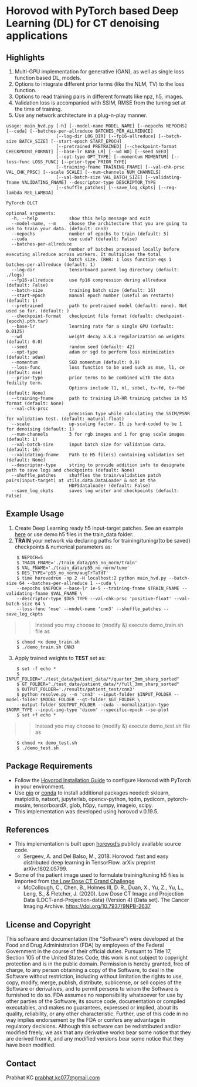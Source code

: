 # Horovod with PyTorch based Deep Learning (DL) for CT denoising applications #

## Highlights ##
    
1. Multi-GPU implementation for generative (GAN), as well as single loss function based DL, models.
2. Options to integrate different prior terms (like the NLM, TV) to the loss function.
3. Options to read training pairs in different formats like npz, h5, images.
4. Validation loss is accompanied with SSIM, RMSE from the tuning set at the time of training.
5. Use any network architecture in a plug-n-play manner.

```
usage: main_hvd.py [-h] [--model-name MODEL_NAME] [--nepochs NEPOCHS] [--cuda] [--batches-per-allreduce BATCHES_PER_ALLREDUCE]
                   [--log-dir LOG_DIR] [--fp16-allreduce] [--batch-size BATCH_SIZE] [--start-epoch START_EPOCH]
                   [--pretrained PRETRAINED] [--checkpoint-format CHECKPOINT_FORMAT] [--base-lr BASE_LR] [--wd WD] [--seed SEED]
                   [--opt-type OPT_TYPE] [--momentum MOMENTUM] [--loss-func LOSS_FUNC] [--prior-type PRIOR_TYPE]
                   [--training-fname TRAINING_FNAME] [--val-chk-prsc VAL_CHK_PRSC] [--scale SCALE] [--num-channels NUM_CHANNELS]
                   [--val-batch-size VAL_BATCH_SIZE] [--validating-fname VALIDATING_FNAME] --descriptor-type DESCRIPTOR_TYPE
                   [--shuffle_patches] [--save_log_ckpts] [--reg-lambda REG_LAMBDA]

PyTorch DLCT

optional arguments:
  -h, --help            show this help message and exit
  --model-name, --m     choose the architecture that you are going to use to train your data. (default: cnn3)
  --nepochs             number of epochs to train (default: 5)
  --cuda                use cuda? (default: False)
  --batches-per-allreduce 
                        number of batches processed locally before executing allreduce across workers. It multiplies the total
                        batch size. (RHR: 1 loss function eqs 1 batches-per-allreduce (default: 1)
  --log-dir             tensorboard parent log directory (default: ./logs)
  --fp16-allreduce      use fp16 compression during allreduce (default: False)
  --batch-size          training batch size (default: 16)
  --start-epoch         manual epoch number (useful on restarts) (default: 1)
  --pretrained          path to pretrained model (default: none). Not used so far. (default: )
  --checkpoint-format   checkpoint file format (default: checkpoint-{epoch}.pth.tar)
  --base-lr             learning rate for a single GPU (default: 0.0125)
  --wd                  weight decay a.k.a regularization on weights (default: 0.0)
  --seed                random seed (default: 42)
  --opt-type            adam or sgd to perform loss minimization (default: adam)
  --momentum            SGD momentum (default: 0.9)
  --loss-func           loss function to be used such as mse, l1, ce (default: mse)
  --prior-type          prior terms to be combined with the data fedility term. 
                        Options include l1, nl, sobel, tv-fd, tv-fbd (default: None)
  --training-fname      path to training LR-HR training patches in h5 format (default: None)
  --val-chk-prsc 
                        precision type while calculating the SSIM/PSNR for validation test. (default: natural-float)
  --scale               up-scaling factor. It is hard-coded to be 1 for denoising (default: 1)
  --num-channels        3 for rgb images and 1 for gray scale images (default: 1)
  --val-batch-size      input batch size for validation data. (default: 16)
  --validating-fname    Path to H5 file(s) containing validation set (default: None)
  --descriptor-type     string to provide addition info to designate path to save logs and checkpoints (default: None)
  --shuffle_patches     shuffles the train/validation patch pairs(input-target) at utils.data.DataLoader & not at the
                        HDF5dataloader (default: False)
  --save_log_ckpts      saves log writer and checkpoints (default: False)

``` 
## Example Usage ##
1. Create Deep Learning ready h5 input-target patches. See an example [here](https://github.com/prabhatkc/mpi4py_patches) or use demo h5 files in the train_data folder.
2. <b>TRAIN</b> your network via declaring paths for training/tuning/(to be saved) checkpoints & numerical parameters as:
``` 
    $ NEPOCH=5
    $ TRAIN_FNAME='./train_data/p55_no_norm/train'
    $ VAL_FNAME='./train_data/p55_no_norm/tune'
    $ DES_TYPE='p55_no_norm/augTrTaTdT'
    $ time horovodrun -np 2 -H localhost:2 python main_hvd.py --batch-size 64 --batches-per-allreduce 1 --cuda \
    --nepochs $NEPOCH --base-lr 1e-5 --training-fname $TRAIN_FNAME --validating-fname $VAL_FNAME \
    --descriptor-type $DES_TYPE --val-chk-prsc 'positive-float' --val-batch-size 64 \
    --loss-func 'mse' --model-name 'cnn3' --shuffle_patches --save_log_ckpts
```
> > Instead you may choose to (modify &) execute demo_train.sh file as
```
    $ chmod +x demo_train.sh
    $ ./demo_train.sh CNN3
```
3. Apply trained weights to <b>TEST</b> set as: 
```
    $ set -f echo *
    $ INPUT_FOLDER="./test_data/patient_data/*/quarter_3mm_sharp_sorted"
    $ GT_FOLDER="./test_data/patient_data/*/full_3mm_sharp_sorted"
    $ OUTPUT_FOLDER='./results/patient_test/cnn3'
    $ python resolve.py --m 'cnn3' --input-folder $INPUT_FOLDER --model-folder $MODEL_FOLDER --gt-folder $GT_FOLDER \
    --output-folder $OUTPUT_FOLDER --cuda --normalization-type $NORM_TYPE --input-img-type 'dicom' --specific-epoch --se-plot
    $ set +f echo *
```
> > Instead you may choose to (modify &) execute demo_test.sh file as
```
    $ chmod +x demo_test.sh
    $ ./demo_test.sh 
```

## Package Requirements ##
- Follow the [Hovorod Installation Guide](https://horovod.readthedocs.io/en/stable/install_include.html) to configure Horovod with PyTorch in your environment.
- Use [pip]( https://pypi.org/project/pip/) or [conda]( https://docs.anaconda.com/anaconda/user-guide/tasks/install-packages/) to install additional packages needed:
sklearn, matplotlib, natsort, jupyterlab, opencv-python, tqdm, pydicom, pytorch-mssim, tensorboardX, glob, h5py, numpy, imageio, scipy.
- This implementation was developed using horovod v.0.19.5.

## References ##
- This implementation is built upon [horovod’s](https://github.com/horovod/horovod#install) publicly available source code.
  - Sergeev, A. and Del Balso, M., 2018. Horovod: fast and easy distributed deep learning in TensorFlow. arXiv preprint arXiv:1802.05799.
- Some of the patient image used to formulate training/tuning h5 files is imported from [the Low Dose CT Grand Challenge](https://www.aapm.org/grandchallenge/lowdosect/)
  -  McCollough, C., Chen, B., Holmes III, D. R., Duan, X., Yu, Z., Yu, L., Leng, S., & Fletcher, J. (2020). Low Dose CT Image and Projection Data (LDCT-and-Projection-data) (Version 4) [Data set]. The Cancer Imaging Archive. https://doi.org/10.7937/9NPB-2637

## License and Copyright ##
This software and documentation (the "Software") were developed at the Food and Drug Administration (FDA) by employees of the Federal Government in the course of their official duties. Pursuant to Title 17, Section 105 of the United States Code, this work is not subject to copyright protection and is in the public domain. Permission is hereby granted, free of charge, to any person obtaining a copy of the Software, to deal in the Software without restriction, including without limitation the rights to use, copy, modify, merge, publish, distribute, sublicense, or sell copies of the Software or derivatives, and to permit persons to whom the Software is furnished to do so. FDA assumes no responsibility whatsoever for use by other parties of the Software, its source code, documentation or compiled executables, and makes no guarantees, expressed or implied, about its quality, reliability, or any other characteristic. Further, use of this code in no way implies endorsement by the FDA or confers any advantage in regulatory decisions. Although this software can be redistributed and/or modified freely, we ask that any derivative works bear some notice that they are derived from it, and any modified versions bear some notice that they have been modified.

## Contact ##
Prabhat KC
prabhat.kc077@gmail.com
